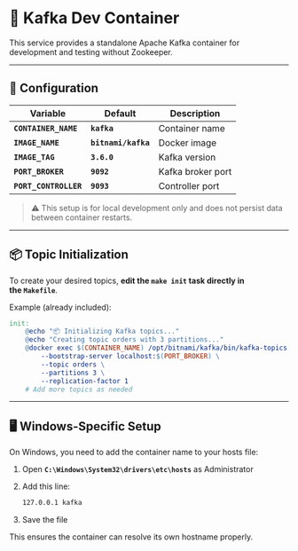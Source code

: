 # **🚀 Kafka Dev Container**

This service provides a standalone Apache Kafka container for development and testing without Zookeeper.

---

## **🔧 Configuration**

| **Variable** | **Default** | **Description** |
| --- | --- | --- |
| **`CONTAINER_NAME`** | **`kafka`** | Container name |
| **`IMAGE_NAME`** | **`bitnami/kafka`** | Docker image |
| **`IMAGE_TAG`** | **`3.6.0`** | Kafka version |
| **`PORT_BROKER`** | **`9092`** | Kafka broker port |
| **`PORT_CONTROLLER`** | **`9093`** | Controller port |

> ⚠️ This setup is for local development only and does not persist data between container restarts.
> 

---

## **📦 Topic Initialization**

To create your desired topics, **edit the `make init` task directly in the `Makefile`**.

Example (already included):

```makefile
init:
	@echo "📦 Initializing Kafka topics..."
	@echo "Creating topic orders with 3 partitions..."
	@docker exec $(CONTAINER_NAME) /opt/bitnami/kafka/bin/kafka-topics.sh --create \
		--bootstrap-server localhost:$(PORT_BROKER) \
		--topic orders \
		--partitions 3 \
		--replication-factor 1
	# Add more topics as needed
```

---

## **🖥️ Windows-Specific Setup**

On Windows, you need to add the container name to your hosts file:

1. Open **`C:\Windows\System32\drivers\etc\hosts`** as Administrator
2. Add this line:
    
    ```bash
    127.0.0.1 kafka
    ```
    
3. Save the file

This ensures the container can resolve its own hostname properly.
